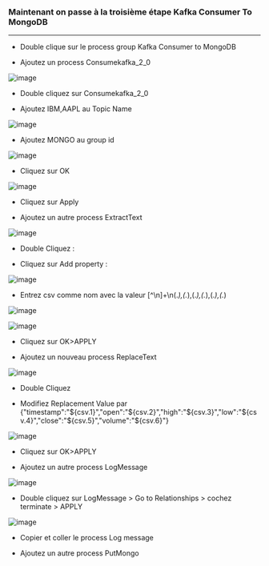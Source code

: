 ### Maintenant on passe à la troisième étape Kafka Consumer To MongoDB
---
- Double clique sur le process group Kafka Consumer to MongoDB 

- Ajoutez un process Consumekafka_2_0 

![image](https://user-images.githubusercontent.com/78825764/194060320-cb618b3e-afdb-4475-bef0-89e4ed0b1ce2.png)

- Double cliquez sur Consumekafka_2_0

- Ajoutez IBM,AAPL au Topic Name

![image](https://user-images.githubusercontent.com/78825764/194060937-16494ba9-c64f-4712-a9d0-9f2ea04ba893.png)

- Ajoutez MONGO au group id 

 ![image](https://user-images.githubusercontent.com/78825764/194061051-b1550446-d8ee-4e8e-a0b4-9b6d90ef4a26.png)

- Cliquez sur OK

![image](https://user-images.githubusercontent.com/78825764/194061529-616cb805-888e-4666-9871-82d215cf4cd6.png)

- Cliquez sur Apply

- Ajoutez un autre process ExtractText 

![image](https://user-images.githubusercontent.com/78825764/194062233-77e0a51b-31c8-40ba-9810-c3d44be3450f.png)

- Double Cliquez :

- Cliquez sur Add property :

![image](https://user-images.githubusercontent.com/78825764/194062534-1290dbf2-5bcb-4317-a1dc-473ea587ef84.png)

- Entrez csv comme nom avec la valeur [^\n]+\n(.*),(.*),(.*),(.*),(.*),(.*)

![image](https://user-images.githubusercontent.com/78825764/194062666-c9843742-ea52-41f4-a5e5-eef6489508da.png)

![image](https://user-images.githubusercontent.com/78825764/194063430-6facc54c-8b1c-44d3-8a5f-40ca7b6ab0cb.png)

- Cliquez sur OK>APPLY

- Ajoutez un nouveau process ReplaceText

![image](https://user-images.githubusercontent.com/78825764/194063903-7a25962e-934e-4295-b81c-e31933dd14c1.png)

- Double Cliquez 

- Modifiez Replacement Value par {"timestamp":"${csv.1}","open":"${csv.2}","high":"${csv.3}","low":"${csv.4}","close":"${csv.5}","volume":"${csv.6}"}

![image](https://user-images.githubusercontent.com/78825764/194064319-e59502b7-b82d-477e-a12c-2cfca4e341a3.png)

- Cliquez sur OK>APPLY

- Ajoutez un autre process LogMessage

![image](https://user-images.githubusercontent.com/78825764/194064920-96e3bd31-95a8-45d0-92ff-e276950cc2a8.png)

- Double cliquez sur LogMessage > Go to Relationships > cochez terminate > APPLY

![image](https://user-images.githubusercontent.com/78825764/194065260-f4ce4d25-15be-421d-ac60-45c9b69cee00.png)

- Copier et coller le process Log message 

- Ajoutez un autre process PutMongo
